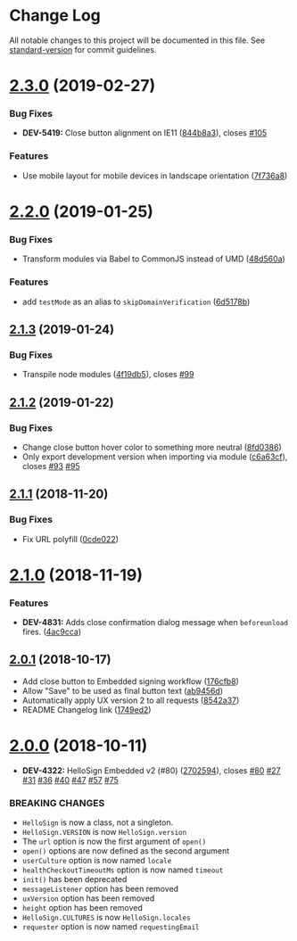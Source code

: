 # Change Log

All notable changes to this project will be documented in this file. See [standard-version](https://github.com/conventional-changelog/standard-version) for commit guidelines.

# [2.3.0](https://github.com/hellosign/hellosign-embedded/compare/v2.3.0-beta.0...v2.3.0) (2019-02-27)


### Bug Fixes

* **DEV-5419:** Close button alignment on IE11 ([844b8a3](https://github.com/hellosign/hellosign-embedded/commit/844b8a3)), closes [#105](https://github.com/hellosign/hellosign-embedded/issues/105)


### Features

* Use mobile layout for mobile devices in landscape orientation ([7f736a8](https://github.com/hellosign/hellosign-embedded/commit/7f736a8))



<a name="2.2.0"></a>
# [2.2.0](https://github.com/hellosign/hellosign-embedded/compare/v2.1.3...v2.2.0) (2019-01-25)


### Bug Fixes

* Transform modules via Babel to CommonJS instead of UMD ([48d560a](https://github.com/hellosign/hellosign-embedded/commit/48d560a))


### Features

* add `testMode` as an alias to `skipDomainVerification` ([6d5178b](https://github.com/hellosign/hellosign-embedded/commit/6d5178b))



<a name="2.1.3"></a>
## [2.1.3](https://github.com/hellosign/hellosign-embedded/compare/v2.1.2...v2.1.3) (2019-01-24)


### Bug Fixes

* Transpile node modules ([4f19db5](https://github.com/hellosign/hellosign-embedded/commit/4f19db5)), closes [#99](https://github.com/hellosign/hellosign-embedded/issues/99)



<a name="2.1.2"></a>
## [2.1.2](https://github.com/hellosign/hellosign-embedded/compare/v2.0.1...v2.1.2) (2019-01-22)


### Bug Fixes

* Change close button hover color to something more neutral ([8fd0386](https://github.com/hellosign/hellosign-embedded/commit/8fd0386))
* Only export development version when importing via module ([c6a63cf](https://github.com/hellosign/hellosign-embedded/commit/c6a63cf)), closes [#93](https://github.com/hellosign/hellosign-embedded/issues/93) [#95](https://github.com/hellosign/hellosign-embedded/issues/95)


<a name="2.1.1"></a>
## [2.1.1](https://github.com/hellosign/hellosign-embedded/compare/v2.0.1...v2.1.1) (2018-11-20)


### Bug Fixes

* Fix URL polyfill ([0cde022](https://github.com/hellosign/hellosign-embedded/commit/0cde022))



<a name="2.1.0"></a>
# [2.1.0](https://github.com/hellosign/hellosign-embedded/compare/v2.0.1...v2.1.0) (2018-11-19)


### Features

* **DEV-4831:** Adds close confirmation dialog message when `beforeunload` fires. ([4ac9cca](https://github.com/hellosign/hellosign-embedded/commit/4ac9cca))



<a name="2.0.1"></a>
## [2.0.1](https://github.com/hellosign/hellosign-embedded/compare/v2.0.0...v2.0.1) (2018-10-17)

* Add close button to Embedded signing workflow ([176cfb8](https://github.com/hellosign/hellosign-embedded/commit/176cfb8))
* Allow "Save" to be used as final button text ([ab9456d](https://github.com/hellosign/hellosign-embedded/commit/ab9456d))
* Automatically apply UX version 2 to all requests ([8542a37](https://github.com/hellosign/hellosign-embedded/commit/8542a37))
* README Changelog link ([1749ed2](https://github.com/hellosign/hellosign-embedded/commit/1749ed2))


<a name="2.0.0"></a>
# [2.0.0](https://github.com/hellosign/hellosign-embedded/compare/v1.6.0...v2.0.0) (2018-10-11)


* **DEV-4322:** HelloSign Embedded v2 (#80) ([2702594](https://github.com/hellosign/hellosign-embedded/commit/2702594)), closes [#80](https://github.com/hellosign/hellosign-embedded/issues/80) [#27](https://github.com/hellosign/hellosign-embedded/issues/27) [#31](https://github.com/hellosign/hellosign-embedded/issues/31) [#36](https://github.com/hellosign/hellosign-embedded/issues/36) [#40](https://github.com/hellosign/hellosign-embedded/issues/40) [#47](https://github.com/hellosign/hellosign-embedded/issues/47) [#57](https://github.com/hellosign/hellosign-embedded/issues/57) [#75](https://github.com/hellosign/hellosign-embedded/issues/75)


### BREAKING CHANGES

* `HelloSign` is now a class, not a singleton.
* `HelloSign.VERSION` is now `HelloSign.version`
* The `url` option is now the first argument of `open()`
* `open()` options are now defined as the second argument
* `userCulture` option is now named `locale`
* `healthCheckoutTimeoutMs` option is now named `timeout`
* `init()` has been deprecated
* `messageListener` option has been removed
* `uxVersion` option has been removed
* `height` option has been removed
* `HelloSign.CULTURES` is now `HelloSign.locales`
* `requester` option is now named `requestingEmail`
